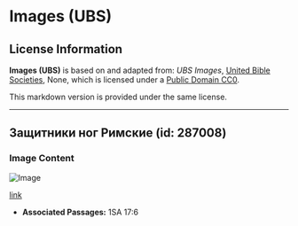 # Images (UBS)

## License Information

**Images (UBS)** is based on and adapted from: _UBS Images_, [United Bible Societies](https://unitedbiblesocieties.org/), None, which is licensed under a [Public Domain CC0](https://creativecommons.org/public-domain/cc0/).

This markdown version is provided under the same license.



--------------------------------

## Защитники ног Римские (id: 287008)

### Image Content

![Image](https://cdn.aquifer.bible/aquifer-content/resources/Media/WEB-0388_leg_protectors_roman.jpg)

[link](https://cdn.aquifer.bible/aquifer-content/resources/Media/WEB-0388_leg_protectors_roman.jpg)

* **Associated Passages:** 1SA 17:6

